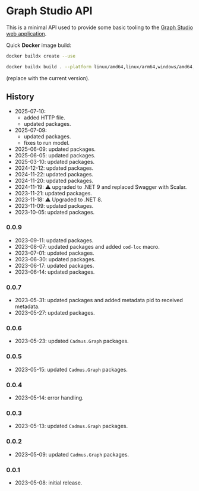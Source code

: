 ﻿# Graph Studio API

This is a minimal API used to provide some basic tooling to the [Graph Studio web application](https://github.com/vedph/cadmus-graph-studio-app).

Quick **Docker** image build:

```bash
docker buildx create --use

docker buildx build . --platform linux/amd64,linux/arm64,windows/amd64,windows/arm64 -t vedph2020/cadmus-graph-studio-api:0.0.9 -t vedph2020/cadmus-graph-studio-api:latest --push
```

(replace with the current version).

## History

- 2025-07-10:
  - added HTTP file.
  - updated packages. 
- 2025-07-09:
  - updated packages.
  - fixes to run model.
- 2025-06-09: updated packages.
- 2025-06-05: updated packages.
- 2025-03-10: updated packages.
- 2024-12-12: updated packages.
- 2024-11-22: updated packages.
- 2024-11-20: updated packages.
- 2024-11-19: ⚠️ upgraded to .NET 9 and replaced Swagger with Scalar.
- 2023-11-21: updated packages.
- 2023-11-18: ⚠️ Upgraded to .NET 8.
- 2023-11-09: updated packages.
- 2023-10-05: updated packages.

### 0.0.9

- 2023-09-11: updated packages.
- 2023-08-07: updated packages and added `cod-loc` macro.
- 2023-07-01: updated packages.
- 2023-06-30: updated packages.
- 2023-06-17: updated packages.
- 2023-06-14: updated packages.

### 0.0.7

- 2023-05-31: updated packages and added metadata pid to received metadata.
- 2023-05-27: updated packages.

### 0.0.6

- 2023-05-23: updated `Cadmus.Graph` packages.

### 0.0.5

- 2023-05-15: updated `Cadmus.Graph` packages.

### 0.0.4

- 2023-05-14: error handling.

### 0.0.3

- 2023-05-13: updated `Cadmus.Graph` packages.

### 0.0.2

- 2023-05-09: updated `Cadmus.Graph` packages.

### 0.0.1

- 2023-05-08: initial release.

